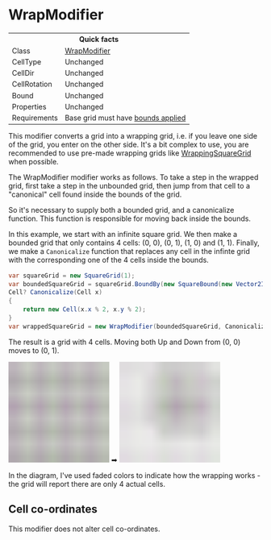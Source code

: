 # WrapModifier

<table>
<tr><th colspan="2">Quick facts</th></tr>
<tr><td>Class</td><td><a href="xref:Sylves.WrapModifier">WrapModifier</a></td></tr>
<tr><td>CellType</td><td>Unchanged</td></tr>
<tr><td>CellDir</td><td>Unchanged</td></tr>
<tr><td>CellRotation</td><td>Unchanged</td></tr>
<tr><td>Bound</td><td>Unchanged</td></tr>
<tr><td>Properties</td><td>Unchanged</td></tr>
<tr><td>Requirements</td><td>Base grid must have <a href="../concepts/bounds.md">bounds applied</a></td></tr>
</table>

This modifier converts a grid into a wrapping grid, i.e. if you leave one side of the grid, you enter on the other side. It's a bit complex to use, you are recommended to use pre-made wrapping grids like [WrappingSquareGrid](xref:Sylves.WrappingSquareGrid) when possible.

The WrapModifier modifier works as follows. To take a step in the wrapped grid, first take a step in the unbounded grid, then jump from that cell to a "canonical" cell found inside the bounds of the grid.

So it's necessary to supply both a bounded grid, and a canonicalize function. This function is responsible for moving back inside the bounds.

In this example, we start with an infinite square grid. We then make a bounded grid that only contains 4 cells: (0, 0), (0, 1), (1, 0) and (1, 1). Finally, we make a `Canonicalize` function that replaces any cell in the infinte grid with the corresponding one of the 4 cells inside the bounds.

```csharp
var squareGrid = new SquareGrid(1);
var boundedSquareGrid = squareGrid.BoundBy(new SquareBound(new Vector2Int(0, 0), new Vector2Int(2, 2)));
Cell? Canonicalize(Cell x)
{
    return new Cell(x.x % 2, x.y % 2);
}
var wrappedSquareGrid = new WrapModifier(boundedSquareGrid, Canonicalize);
```

The result is a grid with 4 cells. Moving both Up and Down from (0, 0) moves to (0, 1). 

<img width="200px" src="../../images/grids/center_square.svg" /></img> ➡ <img width="200px" src="../../images/grids/wrap_square_fake.svg" /></img>

In the diagram, I've used faded colors to indicate how the wrapping works - the grid will report there are only 4 actual cells.

## Cell co-ordinates

This modifier does not alter cell co-ordinates.